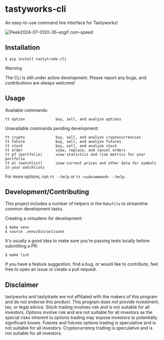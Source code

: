 # tastyworks-cli

An easy-to-use command line interface for Tastyworks!

![Peek2024-07-0120-35-ezgif com-speed](https://github.com/tastyware/tastytrade-cli/assets/4185684/3d00731c-8f5e-40c5-973a-0f0357637083)

## Installation

```
$ pip install tastytrade-cli
```

> [!WARNING]  
> The CLI is still under active development. Please report any bugs, and contributions are always welcome!

## Usage

Available commands:
```
tt option              buy, sell, and analyze options
```
Unavailable commands pending development:
```
tt crypto              buy, sell, and analyze cryptocurrencies
tt future              buy, sell, and analyze futures
tt stock               buy, sell, and analyze stock
tt order               view, replace, and cancel orders
tt pf (portfolio)      view statistics and risk metrics for your portfolio
tt wl (watchlist)      view current prices and other data for symbols in your watchlists
```
For more options, run `tt --help` or `tt <subcommand> --help`.

## Development/Contributing

This project includes a number of helpers in the `Makefile` to streamline common development tasks.

Creating a virtualenv for development:
```
$ make venv
$ source .venv/bin/activate
```

It's usually a good idea to make sure you're passing tests locally before submitting a PR:
```
$ make lint
```

If you have a feature suggestion, find a bug, or would like to contribute, feel free to open an issue or create a pull request.

## Disclaimer

tastyworks and tastytrade are not affiliated with the makers of this program and do not endorse this product. This program does not provide investment, tax, or legal advice. Stock trading involves risk and is not suitable for all investors. Options involve risk and are not suitable for all investors as the special risks inherent to options trading may expose investors to potentially significant losses. Futures and futures options trading is speculative and is not suitable for all investors. Cryptocurrency trading is speculative and is not suitable for all investors.

